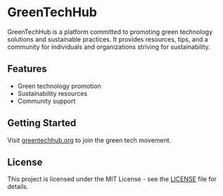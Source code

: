 # GreenTechHub

GreenTechHub is a platform committed to promoting green technology solutions and sustainable practices. It provides resources, tips, and a community for individuals and organizations striving for sustainability.

## Features
- Green technology promotion
- Sustainability resources
- Community support

## Getting Started
Visit [greentechhub.org](https://greentechhub.org) to join the green tech movement.

## License
This project is licensed under the MIT License - see the [LICENSE](LICENSE) file for details.
